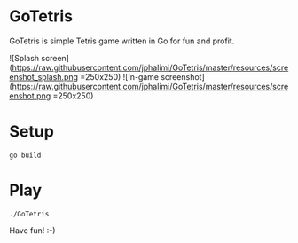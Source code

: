 # GoTetris
GoTetris is simple Tetris game written in Go for fun and profit.

![Splash screen](https://raw.githubusercontent.com/jphalimi/GoTetris/master/resources/screenshot_splash.png =250x250) ![In-game screenshot](https://raw.githubusercontent.com/jphalimi/GoTetris/master/resources/screenshot.png =250x250)

# Setup
```
go build
```

# Play
```
./GoTetris
```

Have fun! :-)
